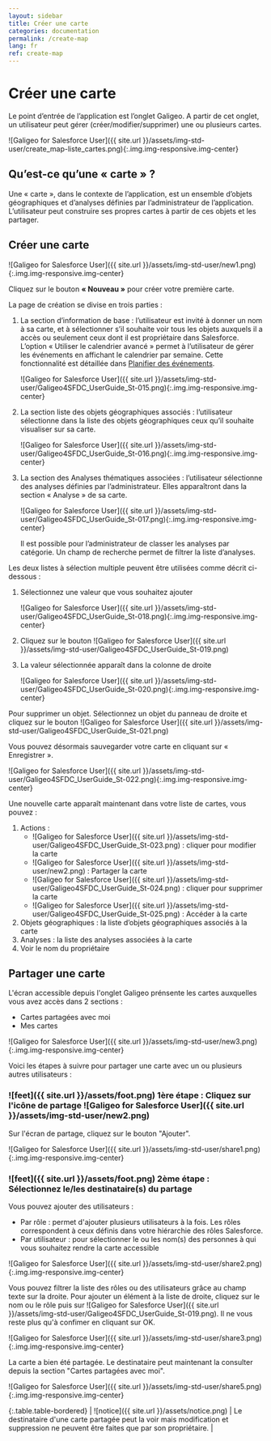 ```yaml
---
layout: sidebar
title: Créer une carte
categories: documentation
permalink: /create-map
lang: fr
ref: create-map
---
```


# Créer une carte

Le point d’entrée de l’application est l’onglet Galigeo.
A partir de cet onglet, un utilisateur peut gérer (créer/modifier/supprimer) une ou plusieurs cartes.

![Galigeo for Salesforce User]({{ site.url }}/assets/img-std-user/create_map-liste_cartes.png){:.img.img-responsive.img-center}

## Qu’est-ce qu’une « carte » ?

Une « carte », dans le contexte de l’application, est un ensemble d’objets géographiques et d’analyses définies par l’administrateur de l’application. L’utilisateur peut construire ses propres cartes à partir de ces objets et les partager.

## Créer une carte

![Galigeo for Salesforce User]({{ site.url }}/assets/img-std-user/new1.png){:.img.img-responsive.img-center}

Cliquez sur le bouton **« Nouveau »** pour créer votre première carte.

La page de création se divise en trois parties :

1. La section d’information de base : l’utilisateur est invité à donner un nom à sa carte,
et à sélectionner s’il souhaite voir tous les objets auxquels il a accès ou seulement ceux dont il est propriétaire dans Salesforce.
	L’option « Utiliser le calendrier avancé » permet à l’utilisateur de gérer les événements en affichant le calendrier par semaine. Cette fonctionnalité est détaillée dans [Planifier des événements](/planifier).

	![Galigeo for Salesforce User]({{ site.url }}/assets/img-std-user/Galigeo4SFDC_UserGuide_St-015.png){:.img.img-responsive.img-center}

2. La section liste des objets géographiques associés : l’utilisateur sélectionne dans la liste des objets géographiques ceux qu’il souhaite visualiser sur sa carte.

	![Galigeo for Salesforce User]({{ site.url }}/assets/img-std-user/Galigeo4SFDC_UserGuide_St-016.png){:.img.img-responsive.img-center}

3. La section des Analyses thématiques associées : l’utilisateur sélectionne des analyses définies par l’administrateur. Elles apparaîtront dans la section « Analyse » de sa carte.

	![Galigeo for Salesforce User]({{ site.url }}/assets/img-std-user/Galigeo4SFDC_UserGuide_St-017.png){:.img.img-responsive.img-center}

	Il est possible pour l’administrateur de classer les analyses par catégorie. Un champ de recherche permet de filtrer la liste d’analyses.

Les deux listes à sélection multiple peuvent être utilisées comme décrit ci-dessous :

1. Sélectionnez une valeur que vous souhaitez ajouter

	![Galigeo for Salesforce User]({{ site.url }}/assets/img-std-user/Galigeo4SFDC_UserGuide_St-018.png){:.img.img-responsive.img-center}

2. Cliquez sur le bouton ![Galigeo for Salesforce User]({{ site.url }}/assets/img-std-user/Galigeo4SFDC_UserGuide_St-019.png)

3. La valeur sélectionnée apparaît dans la colonne de droite

	![Galigeo for Salesforce User]({{ site.url }}/assets/img-std-user/Galigeo4SFDC_UserGuide_St-020.png){:.img.img-responsive.img-center}

Pour supprimer un objet. Sélectionnez un objet du panneau de droite et cliquez sur le bouton ![Galigeo for Salesforce User]({{ site.url }}/assets/img-std-user/Galigeo4SFDC_UserGuide_St-021.png)

Vous pouvez désormais sauvegarder votre carte en cliquant sur « Enregistrer ».

![Galigeo for Salesforce User]({{ site.url }}/assets/img-std-user/Galigeo4SFDC_UserGuide_St-022.png){:.img.img-responsive.img-center}

Une nouvelle carte apparaît maintenant dans votre liste de cartes, vous pouvez :

1. Actions :
	- ![Galigeo for Salesforce User]({{ site.url }}/assets/img-std-user/Galigeo4SFDC_UserGuide_St-023.png) : cliquer pour modifier la carte
	- ![Galigeo for Salesforce User]({{ site.url }}/assets/img-std-user/new2.png) : Partager la carte
	- ![Galigeo for Salesforce User]({{ site.url }}/assets/img-std-user/Galigeo4SFDC_UserGuide_St-024.png) : cliquer pour supprimer la carte
	- ![Galigeo for Salesforce User]({{ site.url }}/assets/img-std-user/Galigeo4SFDC_UserGuide_St-025.png) : Accéder à la carte
2. Objets géographiques : la liste d’objets géographiques associés à la carte
3. Analyses : la liste des analyses associées à la carte
4. Voir le nom du propriétaire

## Partager une carte

L'écran accessible depuis l'onglet Galigeo prénsente les cartes auxquelles vous avez accès dans 2 sections :

- Cartes partagées avec moi
- Mes cartes

![Galigeo for Salesforce User]({{ site.url }}/assets/img-std-user/new3.png){:.img.img-responsive.img-center}

Voici les étapes à suivre pour partager une carte avec un ou plusieurs autres utilisateurs :

### ![feet]({{ site.url }}/assets/foot.png) 1ère étape : Cliquez sur l'icône de partage ![Galigeo for Salesforce User]({{ site.url }}/assets/img-std-user/new2.png)

Sur l'écran de partage, cliquez sur le bouton "Ajouter".

![Galigeo for Salesforce User]({{ site.url }}/assets/img-std-user/share1.png){:.img.img-responsive.img-center}

### ![feet]({{ site.url }}/assets/foot.png) 2ème étape : Sélectionnez le/les destinataire(s) du partage

Vous pouvez ajouter des utilisateurs :

- Par rôle : permet d'ajouter plusieurs utilisateurs à la fois. Les rôles correspondent à ceux définis dans votre hiérarchie des rôles Salesforce.
- Par utilisateur : pour sélectionner le ou les nom(s) des personnes à qui vous souhaitez rendre la carte accessible

![Galigeo for Salesforce User]({{ site.url }}/assets/img-std-user/share2.png){:.img.img-responsive.img-center}

Vous pouvez filtrer la liste des rôles ou des utilisateurs grâce au champ texte sur la droite. Pour ajouter un élément à la liste de droite, cliquez sur le nom ou le rôle puis sur ![Galigeo for Salesforce User]({{ site.url }}/assets/img-std-user/Galigeo4SFDC_UserGuide_St-019.png). Il ne vous reste plus qu'à confimer en cliquant sur OK.

![Galigeo for Salesforce User]({{ site.url }}/assets/img-std-user/share3.png){:.img.img-responsive.img-center}

La carte a bien été partagée. Le destinataire peut maintenant la consulter depuis la section "Cartes partagées avec moi".

![Galigeo for Salesforce User]({{ site.url }}/assets/img-std-user/share5.png){:.img.img-responsive.img-center}

{:.table.table-bordered}
| ![notice]({{ site.url }}/assets/notice.png)  | Le destinataire d'une carte partagée peut la voir mais modification et suppression ne  peuvent être faites que par son propriétaire. |


